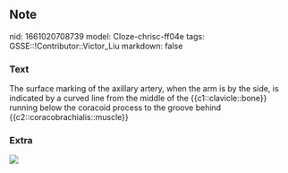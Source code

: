 ## Note
nid: 1661020708739
model: Cloze-chrisc-ff04e
tags: GSSE::!Contributor::Victor_Liu
markdown: false

### Text
The surface marking of the axillary artery, when the arm is by
<span style="color: var(--field-fg); background:
var(--field-bg);">the side, is indicated by a curved line from the
middle of the {{c1::clavicle::bone}} running below the coracoid
process to the groove behind
{{c2::coracobrachialis::muscle}}</span>

### Extra
<img src="210-1.jpg">
